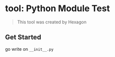 # tool: Python Module Test

> This tool was created by Hexagon

## Get Started

go write on `__init__.py`